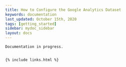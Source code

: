 ```yaml
---
title: How to Configure the Google Analytics Dataset
keywords: documentation
last_updated: October 15th, 2020
tags: [getting_started]
sidebar: mydoc_sidebar
layout: docs
---
```


    Documentation in progress. 


    {% include links.html %}

    